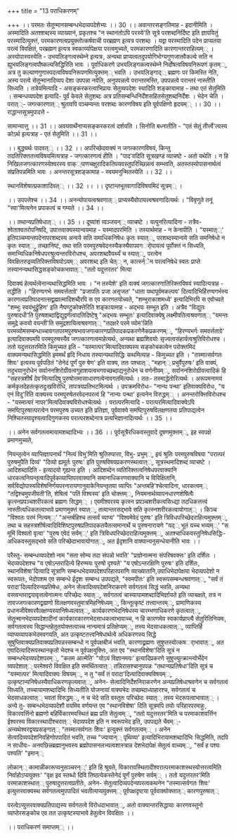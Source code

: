 +++
title = "13 पराधिकरणम्"

+++
।। परमतः सेतून्मानसम्बन्धभेदव्यपदेशेभ्यः ।। 30 ।। अवान्तरसङ्गतिमाह - इदानीमिति । अस्मादिति अतश्शब्दस्य व्याख्यानं, प्रकृतश्च "न स्थानतोऽपि परस्ये'ति सूत्रे परशब्दनिर्दिष्ट इति ज्ञापयितुं परस्मादित्युक्त्तं, परमकारणत्वप्रयुक्त्तोत्कर्षवाची परब्रह्मण इत्यत्र परशब्दः । यद्वा परस्मादिति पदेन प्राप्यतया परत्वं विवक्षितं, परब्रह्मण इत्यत्र स्वकार्य्यापेक्षया परत्वमुच्यते, परमकारणादिति कारणान्तरराहित्यम्् । अस्योपास्यस्येति - उभयलिङ्गत्वस्थेम्ने इत्यत्रः, अन्यथा प्राप्यत्वतदुपयोगिभोग्यगुणजातवैकल्ये सति न ह्युभयलिङ्गत्वपौष्कल्यसिद्धिरिति भावः । पूर्वाधिकरणे उभयलिङ्गकत्वस्थेम्ने निर्दोषत्वविषयनिरूपणं कृतम््, अत्र तु कल्याणगुणास्पदत्वविषयनिरूपणमित्युक्त्तम्् भवति । उभयलिङ्गाद्् ब्रह्मणः परं किमस्ति नेति, अस्य परत्वे सेतून्मानादिव्यप देशा उपपन्ना नवेति, अनुपपन्नत्वे परान्तरमस्ति, उपपन्नत्वे परान्तरं नास्तीति सिध्यति । तत्रेयमित्यादि - असङ्करकरत्वाभिप्रायः सेतुव्यपदेशः स्यादिति शङ्कायामाह - तथा एतं सेतुमिति । सम्बन्धव्यपदेश इत्यादि- पूर्वं केवले सेतुशब्दः अत्र प्रतिसम्बन्धिनिर्देशसहितसेतुशब्दनिर्देशः । भेदेन चेति । परात््- जगत्कारणात्् श्रुतावपि पञ्चम्यन्तः परशब्दः कारणविषय इति पूर्वपक्षिणो हृदयम्् ।। 30 ।। राद्धान्तसूत्रमुपादत्ते -

सामान्यात्तु ।। 31 ।। अवयवार्थेनाप्यसङ्करकरत्वं दर्शयति । सिनोति बध्नातीति - "एतं सेतुं तीर्त्त्वे'त्यस्य कोऽर्थ इत्यत्राह - एतं सेतुमिति ।। 31 ।।

।। बुद्ध्यर्थः पादवत्् ।। 32 ।। अपरिच्छेदवाक्यं न जगत्कारणविषयं, किन्तु तदतिरिक्त्ततत्त्वविषयमित्यत्राह - जगत्कारणत्वं हीति । "पाद'वदिति सूत्रखण्डं व्याचष्टे - अतो यथेति । न हि निखिलजगत्कारणस्येश्वरस्य वाक््पाणचक्षुरादिकतिपयवस्तुपरिच्छिन्नत्वं सम्भवति, अतस्तस्योपासनार्थत्वं संप्रतिपन्नमिति भावः । अनन्तरसूत्रशङ्कामाह - स्वयमनुन्मितस्येति ।। 32 ।।

स्थानविशेषात्प्रकाशादिवत्् ।। 32 ।। ।। दृष्टान्तभूतवागादिविषयमिदं सूत्रम्् ।

।। उपपत्तेश्च ।। 34 ।। अनन्योपायत्वश्रवणात्् प्राप्यस्यैवोपायत्त्वश्रवणादित्यर्थः । "विवृणुते तनूं "स्वा'मित्यनेन प्रपाकत्वं च गम्यते ।। 34 ।।

।। तथान्यप्रतिषेधात्् ।। 35 ।। दूष्यांशं व्यञ्जयन्् व्याचष्टे । यत्पुनरित्यादिना - तत्रैव- श्वेताश्वतरोपनिषदि, उपात्तवाक्यस्यान्वयमाह - यस्मादपरमिति । तस्यार्थमाह - न केनापीति । "यस्मात््' इतिपञ्चम्यन्तपदेनापरशब्दस्य अन्वये सति समाधिकनिषेधः कृतः स्यात््, परशब्दस्यान्वये सति समनिषेधो न कृतः स्यात््, तच्छानिष्टं, तथा सति परमपुरुषवेदनस्यैकस्यैवापवगर्ोपायत्वं पूर्वोक्त्तं न सिध्यति, समाभ्यिधिकनिषेधपरश्रुत्यन्तरविरोधश्च, अपरशब्दवैयर्थ्यं च स्यात््, परत्वेन विवक्षितरुद्रव्यतिरिक्त्तविषयोऽयम्् अपरशब्द इति चेत्् न, कार्त्स्न्ेन परत्वनिषेधे स्वतः प्राप्ते तस्यानन्यथासिद्धसङ्कोचकभावात्् "ततो यदुत्तरतर' मित्या

दिवाक्यं हेत्वर्थत्वेनान्यथासिद्धमिति भावः । "न तस्येशे' इति वाक्यं जगत्कारणातिरिक्त्तविषयं स्यादित्यत्राह - तद्धीति । "हिरण्यगर्भः समवर्त्तताग्रे' "प्रजापतिः प्रजा असृजत' "धाता यथापूर्वमकल्पय' दित्यादिभिर्हिरण्यगर्भस्य कारणत्वप्रतिपादनात्सद्व्रह्मात्मादिशब्दैरपि स एव कारणतयोच्यते, "शम्भुराकाशमध्ये' इत्यादिभिरपि स एवोच्यते "शम्भुः स्वयंभूर्द्रुहिण' इति नैघण्टुकोक्त्तेरिति शङ्कायामाह - अद्भयः सम्भूत इति । अत्रैव "विद्युतः पुरुषादधी'ति पुरुषशब्दाद्विद्युद्वर्णत्वादतिदिष्टेषु "अद्भयः सम्भूतः' इत्यादिवाक्येषु लक्ष्मीपतित्वश्रवणात्् "यमन्तः समुद्रे कवयो वयन्ती'ति समुद्रशायित्वश्रवणात्् "तदक्षरे परमे व्योम'न्निति परमव्योमसम्बन्धाच्चावगतपरमपुरुषभावजगत्कारणप्रतिपादकप्रकरणेनैकप्रकरणम््, "हिरण्यभर्गः समवर्त्तताग्रे' इत्यादिवाक्यमपि परमपुरुषस्यैव जगत्कारणत्वमाहेत्यर्थः, अन्यथा ब्रह्मशिवयोः सृज्यत्वसंहार्यत्वश्रुतिविरोधश्च । ततो यदुत्तरतरमिति किमुच्यत इति - "यस्मात्पर'मित्यादिवाक्यस्य सङ्कोचकत्वेन परोक्त्तमिदं वाक्यमन्यथासिद्धमिति इममर्थं हृदि निधाय तस्यान्यथासिद्धिः कथमित्याह - किमुच्यत इति । "तस्मात्सर्वगतः शिवः' इत्यस्य पूर्वपठितं "तेनेदं पूर्णं पुरु षेण' इति वाक्य, ततः पश्चात्् "महान्् प्रभुर्वैपुरुषः' इति वाक्यं, तदुभयानुरोधेन सर्वाननशिरोग्रीवत्वगुहाशयत्वभगवच्छब्दाद्यनुरोधेन च वर्णनीयम््, सर्वाननशिरोग्रीवत्वादिकं हि "सहस्त्रशीर्षं देव'मित्यादिषु पुरुषोत्तमासाधारणत्वेनावगतमित्यर्थः । ततः- तस्माद्धेतोरित्यर्थः । अरूपमनामयं कर्मकृतदेहतत्कृतदुःखविरोधि, तापत्रयप्रतिभटमित्यर्थः । उपक्रमविरोधः- "नान्यः पन्था' इतिवाक्यविरोधः, "य एनं विदु'रिति वाक्यस्य परमपुरुषेतरवेदनपरत्वं हि "नान्यः पन्था' इत्यनेन विरुद्धम्् । अनन्तरोक्त्तिविरोधश्च - "यस्मात्परं नापर'मित्यदिवाक्यविरोधश्चेत्यर्थः । परात्परमित्यादि - परात्परमित्यादिवाक्येऽपि समष्टिपुरुषात्परत्वेन परमपुरुष उच्यत इति प्रतिज्ञा, पूर्ववाक्ये समष्टिपुरुषविलक्षणतया प्रतिपाद्यत्वेन निश्चितस्यादृश्यत्वादिगुणकस्य परात्परशब्देनात्र प्रत्यभिज्ञानादित्यर्थः ।। 35 ।।

।। अनेन सर्वगतत्वमायामशब्दादिभ्यः ।। 36 ।। पूर्वसूत्रैरधिकवस्तुवादे दूषणमुक्त्तम््, इह स्वपक्षे प्रमाणमुच्यते,

नियन्तृत्वेन व्याप्तिज्ञापनार्थं "नित्यं विभु'मिति श्रुतिरुपात्ता, विभु- प्रभुम््, इयं श्रुतिः परमपुरुषविषया "परात्परं पुरुषमुपैति दिव्यं' "दिव्यो ह्यमूर्तः पुरुषः' इति पुरुषविषयप्रकरणस्थत्वात््, सूत्रस्थमादिशब्दं व्याचष्टे । आदिशब्दादिति - इत्यादयो गृह्यन्त इति । आदिशब्देन व्यतिरिक्त्तत्वनिषेधपरवाक्यानि धारकत्वनियन्तृत्वादिपूर्वकव्याप्तिपरवाक्यानि समानाधिकरणवाक्यानि च विविक्षितानि, सर्वविद्योपास्यविशेषनिर्णयपरनारायणानुवाकेनियन्तृतया व्याप्तिः "अन्तबहि'श्चेत्यादिना, धारकत्वम्् "तद्विश्चमुपजीवती'ति, शेषित्वं "पतिं विश्वस्य' इति चोक्त्तम््, नियमनार्थव्यापनधारणशेषित्वैः कृत्स्नप्रपञ्चशरीरकत्वं ब्रह्मणः सिद्धम्् । एवमीश्वरस्य कृत्स्न प्रपञ्चशरीकत्वसिध्द्या तदधिकत्तत्त्वं नास्तीत्यधिकतत्त्वाभावे प्रमाणमुक्त्तं स्यात््, तत्वान्तरसद्भावे सति कृत्स्नशरीरकत्वायोगात्् । किञ्च "विश्वतः परमं नित्यम््' "अन्तर्बहिश्च तत्सर्वं व्याप्य' "विश्वमेवेदं पुरुषः' इति त्रिविधपरिच्छेदराहित्यमुक्त्तम््, तथा च सहस्त्रशीर्षत्वादिविशिष्टपुरुषप्रतिपादकतयैतत्समानार्थे च पुरुषनारायणे "यद्् भूतं यच्च भव्यम््' "स मूमिं विश्वतो वृत्वा' "पुरुष एवेदं सर्वम््' इति त्रिविधपरिच्छेदराहित्यमुक्त्तम््, अतश्चाधिकवस्तुनिषेधसिद्धिः- अधिकवस्तुसद्भावे सति परिच्छेदाभावायोगात््, अत ईदृशानि वाक्यान्यनुसन्धेयानीति भावः ।।

परैस्तु- सम्बन्धव्यपदेशो नाम "सता सोम्य तदा संपन्नो भवति' "प्राज्ञेनात्मना संपरिषवक्त्तः' इति दर्शितः । भेदव्यपदेशश्च "य एषोऽन्तरादित्ये हिरण्मयः पुरुषो दृश्यते' "य एषोऽन्तरक्षिणि पुरुषः' इति दर्शितः, स्थानविशेषा'दित्यादि सूत्राणि सम्बन्धभेदव्यपदेशपरिहारपराणि व्याख्यातानि,उपाधिभेदापेक्षया भेदव्यपदेशो न स्वरूपतः, भेदोपशम एव सम्बन्धे ईदृशः सम्बन्ध उपपद्यते, "स्वमपीतः' इति स्वरूपसम्बन्धश्रवणात््, "सर्वं तं परादा'दित्यादिरन्यप्रतिषेधः, अनेन सेत्वादिव्यपदेशनिराकरणे सर्वगतत्वं सिद्धं भवति, अन्यथा वस्त्वन्तराद्वयावृत्तत्वेनात्मनः परिच्छेदः स्यात््, सर्वगतत्वं चास्यायामशब्दादिभिर्ज्ञायते इति व्याचक्षते, तत्र न तावज्जगत्कारणद्व्रह्मणो विलक्षणवस्तुमात्रमिहनिषेध्यम््, किन्तूत्कृष्टं तत्त्वान्तरम््, प्रामाणिकस्य प्रधानजीवेश्वरवैलक्षण्यस्यानिषेध्यत्वात््, कार्यकारणभेदनिषेधस्य चारम्भणाधिकरणे कृतत्वात््, सेतून्मानभेदव्यपदेशादीनां कार्यकारकारणभेदसाधकत्वाभावाच्च, न हि कारणमेव स्वकार्यप्राप्त्यै सेतुरितिनियमः, सर्वगतत्वस्य सिद्धान्तहेतुतयोक्त्तत्वाच्च नान्यमात्रं प्रतिक्षेप्यम््, तस्य भेदसाधकत्वात््, व्याप्तिर्हि व्याप्यव्यापकभेदमवगयति, अत उत्कृष्टतत्त्वनिषेधार्थत्वे अधिकरणस्य सिद्धे सुषुप्तिवाक्यप्रतिवाक्यप्रतिपन्नस्सम्बन्धो न पूर्वपक्षबीजं भवति, कारणाद्व्रह्मणः सुषुप्तस्योत्कषर्ाभावात््, अत एवादित्यादिरूपस्थानकृतो भेदश्च न पूर्वपक्षयुक्त्तिः, अत एव "स्थानविशेषा'दिति सूत्रं न सम्बन्धभेदव्यपदेशपरम््, "कतम आत्मेति' "योऽयं विज्ञानमयः' इत्यादिप्रकरणे सुषुप्त्युत्क्रान्त्योर्भेदेन व्यपदेशात्् परमेश्वरो विवक्षित इति समर्थितत्वात्् तन्निरासश्चानुपपन्नः "तथान्यप्रतिषेधा'दिति सूत्रं च "यस्मात्पर' मित्यादिवाक्यः विषयम््, न तु "सर्वं तं परादा'दित्यादिवाक्यविषयम््, उत्कृष्टान्यनिषेधस्यैवाधिकरणकृत्यवात््, अनेन- सेत्वादिनिर्देशनिराकरणेन अन्यप्रतिषेधाश्रवणेन च सर्वगतत्वं सिध्यति, तच्चायामशब्दादिभिः सिध्यतीति योजनायां वाक्यभेदः तच्छब्दाध्याहारश्च, सर्वगतत्वं च भेदसाधकत्वात्् भवतां विरुद्धम््, न च भेदे सति वस्तुतः परिच्छेदः स्यात्् तस्य भेदरूपत्वाभावात्् । अन्ये तु- सम्बन्धभेदव्यपदेशौ वयमिव वर्णयन्त एव "स्थानविशेषा' दिति सूत्रमपि तयोः परिहारपरमाहुः, विकारवर्त्तिनो ब्रह्मणो बहिर्विकारमवस्थितं ब्रह्म प्रति सेतुत्वम््, "ततो यदुत्तरतर'मिति च परमाकाशवर्त्तिन ईश्वरस्य विकारस्थादीश्चरात्् भेदव्यपदेश इति न स्वरूपभेद इति, उपपद्यते चैवम््- अन्यथेश्वरद्वयप्रसङ्गात्् "तस्मात्सर्वगतः शिवः' इत्युक्त्तं सर्वगतत्वम्् । अनेन सेत्वादिव्यपदेशनिर्वाहेणोपपादितं भवति, तच्च "ज्यायान्् पृथिव्या' इत्यादिभिरायामशब्दादिभिः सिद्धमिति, तदपि न साधीयः- अनवछिन्नब्रह्मानुभवस्य ब्रह्मोपासनलभ्यत्वशास्त्रान्न देशभेदापेक्षं सेतुत्वं वाच्यम््, "सर्वं ह पश्यः पश्यति' "इमान््

लोकान्् कामान्नीकारूप्यनुसञ्चरन््' इति हि श्रूयते, विकारावस्थितादीश्वरात्परमाकाशस्थस्योत्तरत्वमिति निर्वाहोऽप्ययुक्त्तः' "वृक्ष इव स्तब्धो दिवि तिष्ठत्येकस्तेनेदं पूर्णं पुरुषेण सर्वम्् । ततो यदुत्तरतर'मिति परमाकाशस्थात्् पुरुषादुत्तरत्वप्रतीतेः, अनेन- सेतुत्वादिव्यपदेन्यपरत्वकथनेन "तस्मात्सर्वगतः शिवः' इत्युत्तरवाक्यस्थ सर्वगतत्वमुपपादितं भवतीत्यप्ययुक्त्तम्् पूर्वपक्षदृष्टया पूर्ववाक्योक्त्तात्् कारणपुरुषात््

परत्वेऽप्युत्तरवाक्यप्रतिपाद्यस्य सर्वगतत्वे विरोधदाभावात््, अतो वाक्यान्तरसिद्धायाः कारणवस्तुनो व्याप्तेरसङ्कोच एव तत उत्कृष्टस्याभावे हेतुत्वेन विवक्षितः ।।

।। पराधिकरणं समाप्तम्् ।।


